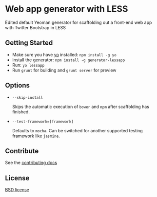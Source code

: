 # Web app generator with LESS

Edited default Yeoman generator for scaffolding out a front-end web app with Twitter Bootstrap in LESS


## Getting Started

- Make sure you have [yo](https://github.com/yeoman/yo) installed: `npm install -g yo`
- Install the generator: `npm install -g generator-lessapp`
- Run: `yo lessapp`
- Run `grunt` for building and `grunt server` for preview

## Options

* `--skip-install`

  Skips the automatic execution of `bower` and `npm` after
  scaffolding has finished.

* `--test-framework=[framework]`

  Defaults to `mocha`. Can be switched for
  another supported testing framework like `jasmine`.


## Contribute

See the [contributing docs](https://github.com/yeoman/yeoman/blob/master/contributing.md)


## License

[BSD license](http://opensource.org/licenses/bsd-license.php)
